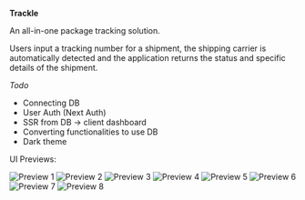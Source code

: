 **Trackle**

An all-in-one package tracking solution. 

Users input a tracking number for a shipment, the shipping carrier is automatically detected and the application returns the status and specific details of the shipment. 

_Todo_

- Connecting DB
- User Auth (Next Auth)
- SSR from DB -> client dashboard
- Converting functionalities to use DB
- Dark theme


UI Previews:

![Preview 1](https://imgur.com/KMeT2gn.png)
![Preview 2](https://imgur.com/i0dY2ub.png)
![Preview 3](https://imgur.com/ll7pO3F.png)
![Preview 4](https://imgur.com/n3YoXFE.png)
![Preview 5](https://imgur.com/ynHvHDT.png)
![Preview 6](https://imgur.com/Ywfs6dm.png)
![Preview 7](https://imgur.com/UzIn2JU.png)
![Preview 8](https://imgur.com/rwITL5d.png)




